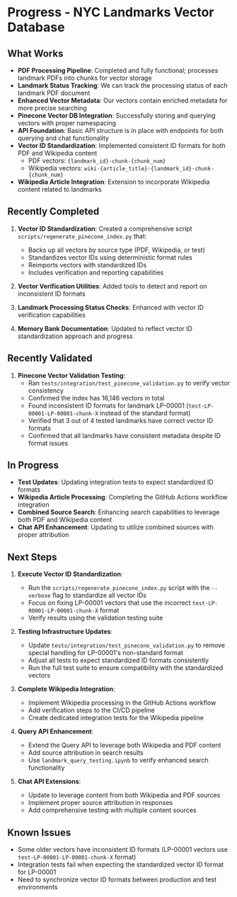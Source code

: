 # Progress - NYC Landmarks Vector Database

## What Works

- **PDF Processing Pipeline**: Completed and fully functional; processes landmark PDFs into chunks for vector storage
- **Landmark Status Tracking**: We can track the processing status of each landmark PDF document
- **Enhanced Vector Metadata**: Our vectors contain enriched metadata for more precise searching
- **Pinecone Vector DB Integration**: Successfully storing and querying vectors with proper namespacing
- **API Foundation**: Basic API structure is in place with endpoints for both querying and chat functionality
- **Vector ID Standardization**: Implemented consistent ID formats for both PDF and Wikipedia content
  - PDF vectors: `{landmark_id}-chunk-{chunk_num}`
  - Wikipedia vectors: `wiki-{article_title}-{landmark_id}-chunk-{chunk_num}`
- **Wikipedia Article Integration**: Extension to incorporate Wikipedia content related to landmarks

## Recently Completed

1. **Vector ID Standardization**: Created a comprehensive script `scripts/regenerate_pinecone_index.py` that:
   - Backs up all vectors by source type (PDF, Wikipedia, or test)
   - Standardizes vector IDs using deterministic format rules
   - Reimports vectors with standardized IDs
   - Includes verification and reporting capabilities

2. **Vector Verification Utilities**: Added tools to detect and report on inconsistent ID formats

3. **Landmark Processing Status Checks**: Enhanced with vector ID verification capabilities

4. **Memory Bank Documentation**: Updated to reflect vector ID standardization approach and progress

## Recently Validated

1. **Pinecone Vector Validation Testing**:
   - Ran `tests/integration/test_pinecone_validation.py` to verify vector consistency
   - Confirmed the index has 16,146 vectors in total
   - Found inconsistent ID formats for landmark LP-00001 (`test-LP-00001-LP-00001-chunk-X` instead of the standard format)
   - Verified that 3 out of 4 tested landmarks have correct vector ID formats
   - Confirmed that all landmarks have consistent metadata despite ID format issues

## In Progress

- **Test Updates**: Updating integration tests to expect standardized ID formats
- **Wikipedia Article Processing**: Completing the GitHub Actions workflow integration
- **Combined Source Search**: Enhancing search capabilities to leverage both PDF and Wikipedia content
- **Chat API Enhancement**: Updating to utilize combined sources with proper attribution

## Next Steps

1. **Execute Vector ID Standardization**:
   - Run the `scripts/regenerate_pinecone_index.py` script with the `--verbose` flag to standardize all vector IDs
   - Focus on fixing LP-00001 vectors that use the incorrect `test-LP-00001-LP-00001-chunk-X` format
   - Verify results using the validation testing suite

2. **Testing Infrastructure Updates**:
   - Update `tests/integration/test_pinecone_validation.py` to remove special handling for LP-00001's non-standard format
   - Adjust all tests to expect standardized ID formats consistently
   - Run the full test suite to ensure compatibility with the standardized vectors

3. **Complete Wikipedia Integration**:
   - Implement Wikipedia processing in the GitHub Actions workflow
   - Add verification steps to the CI/CD pipeline
   - Create dedicated integration tests for the Wikipedia pipeline

4. **Query API Enhancement**:
   - Extend the Query API to leverage both Wikipedia and PDF content
   - Add source attribution in search results
   - Use `landmark_query_testing.ipynb` to verify enhanced search functionality

5. **Chat API Extensions**:
   - Update to leverage content from both Wikipedia and PDF sources
   - Implement proper source attribution in responses
   - Add comprehensive testing with multiple content sources

## Known Issues

- Some older vectors have inconsistent ID formats (LP-00001 vectors use `test-LP-00001-LP-00001-chunk-X` format)
- Integration tests fail when expecting the standardized vector ID format for LP-00001
- Need to synchronize vector ID formats between production and test environments
